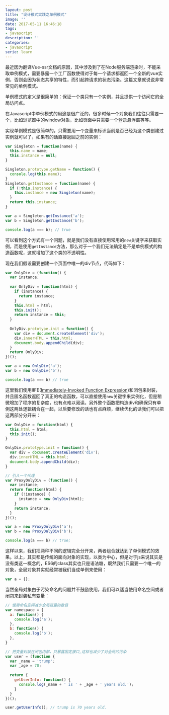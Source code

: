 ```yaml
---
layout: post
title: "设计模式实践之单例模式"
image: ''
date: 2017-05-11 16:46:18
tags:
- javascript
description: ''
categories:
- javascript
serie: learn
---
```


最近因为翻译Vue-ssr文档的原因，其中涉及到了在Node服务端渲染时，不能采取单例模式，需要暴露一个工厂函数使得对于每一个请求都返回一个全新的vue实例，否则会因为状态共享的特性，而引起跨请求的状态污染。这篇文章就说说非常常见的单例模式。

单例模式的定义是很简单的：保证一个类只有一个实例，并且提供一个访问它的全局访问点。

在Javascript中单例模式的用途是很广泛的，很多时候一个对象我们往往只需要一个，比如浏览器中的window对象，比如页面中只需要一个登录悬浮窗等等。

实现单例模式是很简单的，只需要用一个变量来标识当前是否已经为这个类创建过实例就可以了，如果有的话直接返回之前的实例：

```javascript
var Singleton = function(name) {
  this.name = name;
  this.instance = null;
}

Singleton.prototype.getName = function() {
  console.log(this.name);
}
Singleton.getInstance = function(name) {
  if (!this.instance) {
    this.instance = new Singleton(name);
  }
  return this.instance;
}

var a = Singleton.getInstance('a');
var b = Singleton.getInstance('b');

console.log(a === b); // true
```

可以看到这个方式有一个问题，就是我们没有直接使用常用的`new`关键字来获取实例，而是使用`getInstance`方法，那么对于一个我们无法确定是不是单例模式的构造函数呢，这就增加了这个类的不透明性。

现在我们假设需要创建一个页面中唯一的div节点，代码如下：

```javascript
var OnlyDiv = (function() {
  var instance;
  
  var OnlyDiv = function(html) {
    if (instance) {
      return instance;
    }
    this.html = html;
    this.init();
    return instance = this;
  }
  
  OnlyDiv.prototype.init = function() {
    var div = document.createElement('div');
    div.innerHTML = this.html;
    document.body.appendChild(div);
  }
  return OnlyDiv;
})();

var a = new OnlyDiv('a');
var b = new OnlyDiv('b');

console.log(a === b) // true
```

这里我们使用IIFE([Immediately-Invoked Function Expression](http://benalman.com/news/2010/11/immediately-invoked-function-expression/#iife))和闭包来封装，并且匿名函数返回了真正的构造函数，可以直接使用`new`关键字来实例化，但是稍微增加了程序的复杂度，也有点难以阅读。另外整个函数把构造div和确保只有单例这两处逻辑耦合在一起，以后要修改的话也有点麻烦，继续优化的话我们可以把这两部分分开来：

```javascript
var OnlyDiv = function(html) {
  this.html = html;
  this.init();
}

OnlyDiv.prototype.init = function() {
  var div = document.createElement('div');
  div.innerHTML = this.html;
  document.body.appendChild(div);
}

// 引入一个代理
var ProxyOnlyDiv = (function() {
  var instance;
  return function(html) {
    if (!instance) {
      instance = new OnlyDiv(html);
    }
    return instance;
  }
})();

var a = new ProxyOnlyDiv('a');
var b = new ProxyOnlyDiv('b');

console.log(a === b) // true;
```

这样以来，我们把两种不同的逻辑完全分开来，两者组合就达到了单例模式的效果。以上，其实都是传统的面向对象的实现，以类为中心，但是对于js来说其实是没有类这一概念的，ES6的class其实也只是语法糖，既然我们只需要一个唯一的对象，全局对象其实就经常被我们当成单例来使用：

```javascript
var a = {};
```

当然全局对象由于污染命名的问题并不鼓励使用，我们可以适当使用命名空间或者闭包来封装私有变量：

```javascript
// 使用命名空间减少全局变量的数目
var namespace = {
  a: function() {
    console.log('a');
  },
  b: function() {
    console.log('b');
  },
}

// 把变量封装在闭包内部，只暴露固定接口,这样也减少了对全局的污染
var user = (function {
  var _name = 'trump';
  var _age = 70;
  
  return {
    getUserInfo: function() {
      console.log(_name + ' is ' + _age + ' years old.');
    }
  }
})();

user.getUserInfo(); // trump is 70 years old.
```

